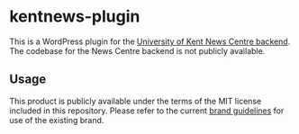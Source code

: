 # kentnews-plugin
This is a WordPress plugin for the [University of Kent News Centre backend](https://github.com/unikent/news-backend). The codebase for the News Centre backend is not publicly available.

## Usage
This product is publicly available under the terms of the MIT license included in this repository. Please refer to the current [brand guidelines](https://www.kent.ac.uk/brand) for use of the existing brand.
